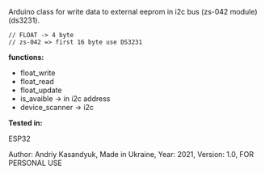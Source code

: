 Arduino class for write data to external eeprom in i2c bus (zs-042 module)(ds3231).
	

	// FLOAT -> 4 byte
	// zs-042 => first 16 byte use DS3231

**functions:**

+ float_write
+ float_read
+ float_update
+ is_avaible           -> in i2c address
+ device_scanner -> i2c

**Tested in:**

ESP32




Author: Andriy Kasandyuk,
Made in Ukraine,
Year: 2021,
Version: 1.0,
FOR PERSONAL USE
